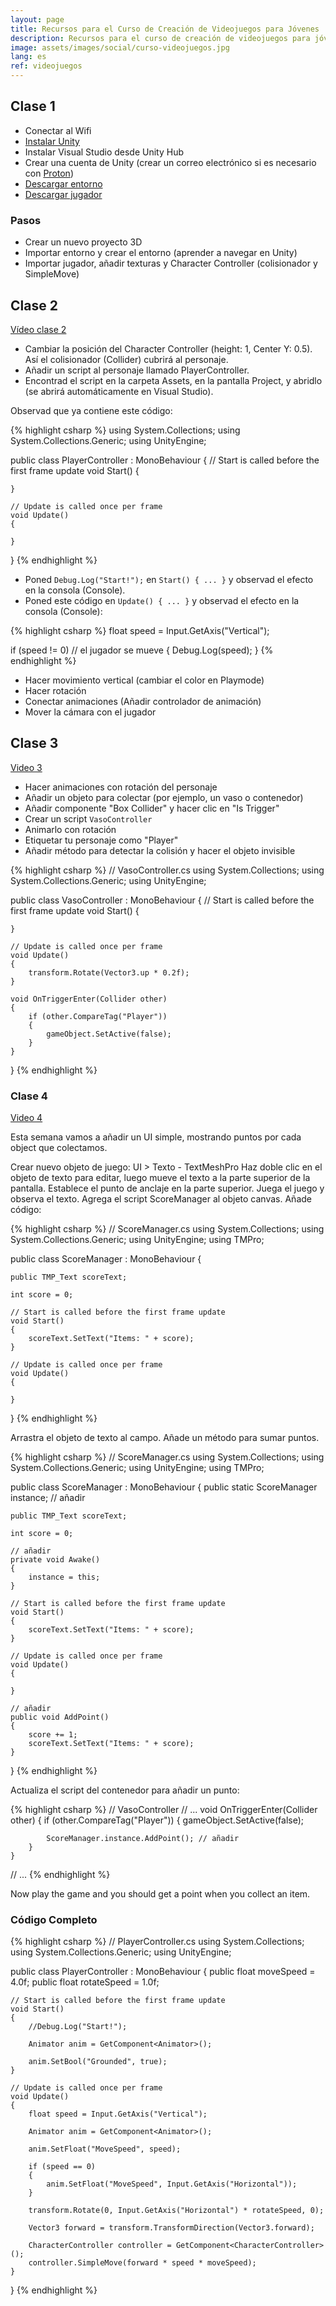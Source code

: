 ```yaml
---
layout: page
title: Recursos para el Curso de Creación de Videojuegos para Jóvenes
description: Recursos para el curso de creación de videojuegos para jóvenes en La Colmena Coworking, Prado del Rey.
image: assets/images/social/curso-videojuegos.jpg
lang: es
ref: videojuegos
---
```


## Clase 1

- Conectar al Wifi
- [Instalar Unity](https://unity.com/es/download)
- Instalar Visual Studio desde Unity Hub
- Crear una cuenta de Unity (crear un correo electrónico si es necesario con [Proton](https://proton.me/es-es/mail/pricing))
- [Descargar entorno](https://assetstore.unity.com/packages/3d/environments/landscapes/rpg-poly-pack-lite-148410)
- [Descargar jugador](https://assetstore.unity.com/packages/3d/characters/humanoids/character-pack-free-sample-79870)

### Pasos

- Crear un nuevo proyecto 3D
- Importar entorno y crear el entorno (aprender a navegar en Unity)
- Importar jugador, añadir texturas y Character Controller (colisionador y SimpleMove)

## Clase 2

[Vídeo clase 2](https://youtu.be/WbzZqwItE90)

- Cambiar la posición del Character Controller (height: 1, Center Y: 0.5). Así el colisionador (Collider) cubrirá al personaje.
- Añadir un script al personaje llamado PlayerController.
- Encontrad el script en la carpeta Assets, en la pantalla Project, y abridlo (se abrirá automáticamente en Visual Studio).

Observad que ya contiene este código:

{% highlight csharp %}
using System.Collections;
using System.Collections.Generic;
using UnityEngine;

public class PlayerController : MonoBehaviour
{
    // Start is called before the first frame update
    void Start()
    {
        
    }

    // Update is called once per frame
    void Update()
    {
        
    }
}
{% endhighlight %}

- Poned `Debug.Log("Start!");` en `Start() { ... }` y observad el efecto en la consola (Console).
- Poned este código en `Update() { ... }` y observad el efecto en la consola (Console):

{% highlight csharp %}
float speed = Input.GetAxis("Vertical");

if (speed != 0) // el jugador se mueve
{
    Debug.Log(speed);
}
{% endhighlight %}

- Hacer movimiento vertical (cambiar el color en Playmode)
- Hacer rotación
- Conectar animaciones (Añadir controlador de animación)
- Mover la cámara con el jugador

## Clase 3

[Video 3](https://youtu.be/PTJCh3ZJT9M)

- Hacer animaciones con rotación del personaje
- Añadir un objeto para colectar (por ejemplo, un vaso o contenedor)
- Añadir componente "Box Collider" y hacer clic en "Is Trigger"
- Crear un script `VasoController`
- Animarlo con rotación
- Etiquetar tu personaje como "Player"
- Añadir método para detectar la colisión y hacer el objeto invisible

{% highlight csharp %}
// VasoController.cs
using System.Collections;
using System.Collections.Generic;
using UnityEngine;

public class VasoController : MonoBehaviour
{
    // Start is called before the first frame update
    void Start()
    {
        
    }

    // Update is called once per frame
    void Update()
    {
        transform.Rotate(Vector3.up * 0.2f);
    }

    void OnTriggerEnter(Collider other)
    {
        if (other.CompareTag("Player"))
        {
            gameObject.SetActive(false);
        }
    }
}
{% endhighlight %}

### Clase 4

[Video 4](https://youtu.be/tSPLDbCwTf8)

Esta semana vamos a añadir un UI simple, mostrando puntos por cada object que colectamos.

Crear nuevo objeto de juego: UI > Texto - TextMeshPro
Haz doble clic en el objeto de texto para editar, luego mueve el texto a la parte superior de la pantalla.
Establece el punto de anclaje en la parte superior.
Juega el juego y observa el texto.
Agrega el script ScoreManager al objeto canvas.
Añade código:

{% highlight csharp %}
// ScoreManager.cs
using System.Collections;
using System.Collections.Generic;
using UnityEngine;
using TMPro;

public class ScoreManager : MonoBehaviour
{

    public TMP_Text scoreText;

    int score = 0;

    // Start is called before the first frame update
    void Start()
    {
        scoreText.SetText("Items: " + score);
    }

    // Update is called once per frame
    void Update()
    {
        
    }
}
{% endhighlight %}

Arrastra el objeto de texto al campo.
Añade un método para sumar puntos.

{% highlight csharp %}
// ScoreManager.cs
using System.Collections;
using System.Collections.Generic;
using UnityEngine;
using TMPro;

public class ScoreManager : MonoBehaviour
{
    public static ScoreManager instance; // añadir

    public TMP_Text scoreText;

    int score = 0;

    // añadir
    private void Awake()
    {
        instance = this;
    }

    // Start is called before the first frame update
    void Start()
    {
        scoreText.SetText("Items: " + score);
    }

    // Update is called once per frame
    void Update()
    {
        
    }

    // añadir
    public void AddPoint()
    {
        score += 1;
        scoreText.SetText("Items: " + score);
    }
}
{% endhighlight %}

Actualiza el script del contenedor para añadir un punto:

{% highlight csharp %}
// VasoController
// ...
void OnTriggerEnter(Collider other)
    {
        if (other.CompareTag("Player"))
        {
            gameObject.SetActive(false);

            ScoreManager.instance.AddPoint(); // añadir
        }
    }
// ...
{% endhighlight %}

Now play the game and you should get a point when you collect an item.

### Código Completo

{% highlight csharp %}
// PlayerController.cs
using System.Collections;
using System.Collections.Generic;
using UnityEngine;

public class PlayerController : MonoBehaviour
{
    public float moveSpeed = 4.0f;
    public float rotateSpeed = 1.0f;

    // Start is called before the first frame update
    void Start()
    {
        //Debug.Log("Start!");

        Animator anim = GetComponent<Animator>();

        anim.SetBool("Grounded", true);
    }

    // Update is called once per frame
    void Update()
    {
        float speed = Input.GetAxis("Vertical");

        Animator anim = GetComponent<Animator>();

        anim.SetFloat("MoveSpeed", speed);

        if (speed == 0)
        {
            anim.SetFloat("MoveSpeed", Input.GetAxis("Horizontal"));
        }

        transform.Rotate(0, Input.GetAxis("Horizontal") * rotateSpeed, 0);

        Vector3 forward = transform.TransformDirection(Vector3.forward);

        CharacterController controller = GetComponent<CharacterController>();
        controller.SimpleMove(forward * speed * moveSpeed);
    }
}
{% endhighlight %}
